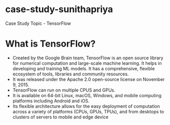 # case-study-sunithapriya
Case Study Topic - TensorFlow

# What is TensorFlow?
* Created by the Google Brain team, TensorFlow is an open source library for numerical computation and large-scale machine learning.  It helps in developing and training ML models. It has a comprehensive, flexible ecosystem of tools, libraries and community resources.
* It was released under the Apache 2.0 open-source license on November 9, 2015. 
* TensorFlow can run on multiple CPUS and GPUs. 
* It is available on 64-bit Linux, macOS, Windows, and mobile computing platforms including Android and iOS.
* Its flexible architecture allows for the easy deployment of computation across a variety of platforms (CPUs, GPUs, TPUs), and from desktops to clusters of servers to mobile and edge device
